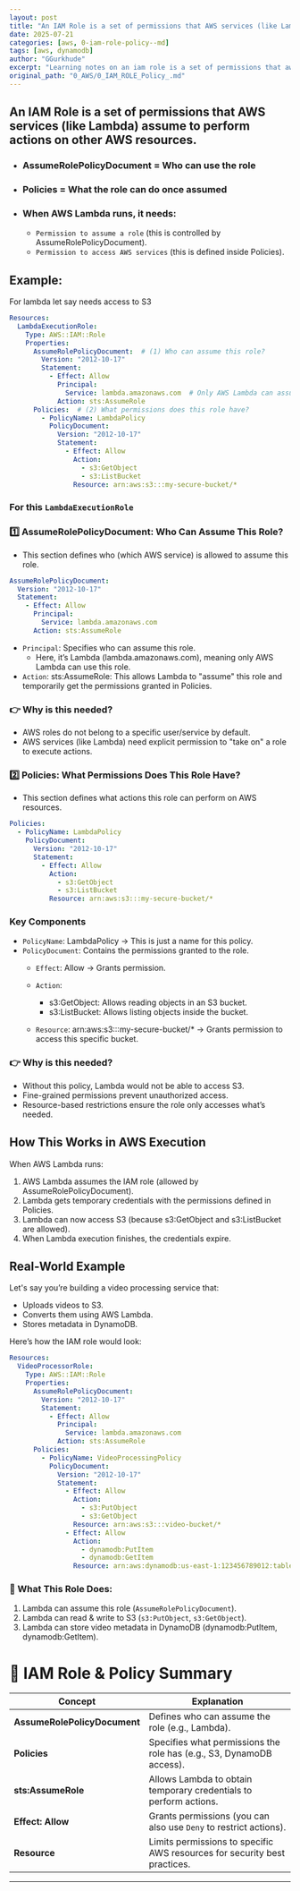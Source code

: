```yaml
---
layout: post
title: "An IAM Role is a set of permissions that AWS services (like Lambda) assume to perform actions on other AWS resources."
date: 2025-07-21
categories: [aws, 0-iam-role-policy--md]
tags: [aws, dynamodb]
author: "GGurkhude"
excerpt: "Learning notes on an iam role is a set of permissions that aws services (like lambda) assume to perform actions on other aws resources."
original_path: "0_AWS/0_IAM_ROLE_Policy_.md"
---
```


## An IAM Role is a set of permissions that AWS services (like Lambda) assume to perform actions on other AWS resources.

- ### AssumeRolePolicyDocument = Who can use the role
- ### Policies = What the role can do once assumed
- ### When AWS Lambda runs, it needs:
   - `Permission to assume a role` (this is controlled by AssumeRolePolicyDocument).
   - `Permission to access AWS services` (this is defined inside Policies).

## Example:
For lambda let say needs access to S3
```yml
Resources:
  LambdaExecutionRole:
    Type: AWS::IAM::Role
    Properties:
      AssumeRolePolicyDocument:  # (1) Who can assume this role?
        Version: "2012-10-17"
        Statement:
          - Effect: Allow
            Principal:
              Service: lambda.amazonaws.com  # Only AWS Lambda can assume this role
            Action: sts:AssumeRole
      Policies:  # (2) What permissions does this role have?
        - PolicyName: LambdaPolicy
          PolicyDocument:
            Version: "2012-10-17"
            Statement:
              - Effect: Allow
                Action:
                  - s3:GetObject
                  - s3:ListBucket
                Resource: arn:aws:s3:::my-secure-bucket/*
```

### For this `LambdaExecutionRole`
### 1️⃣ AssumeRolePolicyDocument: Who Can Assume This Role?
- This section defines who (which AWS service) is allowed to assume this role.
```yml
AssumeRolePolicyDocument:
  Version: "2012-10-17"
  Statement:
    - Effect: Allow
      Principal:
        Service: lambda.amazonaws.com
      Action: sts:AssumeRole
```
- `Principal`: Specifies who can assume this role.
   - Here, it’s Lambda (lambda.amazonaws.com), meaning only AWS Lambda can use this role.
- `Action`: sts:AssumeRole: This allows Lambda to "assume" this role and temporarily get the permissions granted in Policies.

### 👉 Why is this needed?

- AWS roles do not belong to a specific user/service by default.
- AWS services (like Lambda) need explicit permission to "take on" a role to execute actions.
### 2️⃣ Policies: What Permissions Does This Role Have?
- This section defines what actions this role can perform on AWS resources.
```yml
Policies:
  - PolicyName: LambdaPolicy
    PolicyDocument:
      Version: "2012-10-17"
      Statement:
        - Effect: Allow
          Action:
            - s3:GetObject
            - s3:ListBucket
          Resource: arn:aws:s3:::my-secure-bucket/*
```
### Key Components
- `PolicyName`: LambdaPolicy → This is just a name for this policy.
- `PolicyDocument`: Contains the permissions granted to the role.
  - `Effect`: Allow → Grants permission.
  - `Action`:
     - s3:GetObject: Allows reading objects in an S3 bucket.
     - s3:ListBucket: Allows listing objects inside the bucket.

   - `Resource`: arn:aws:s3:::my-secure-bucket/* → Grants permission to access this specific bucket.

### 👉 Why is this needed?

- Without this policy, Lambda would not be able to access S3.
- Fine-grained permissions prevent unauthorized access.
- Resource-based restrictions ensure the role only accesses what’s needed.


## How This Works in AWS Execution
When AWS Lambda runs:
1. AWS Lambda assumes the IAM role (allowed by AssumeRolePolicyDocument).
1. Lambda gets temporary credentials with the permissions defined in Policies.
1. Lambda can now access S3 (because s3:GetObject and s3:ListBucket are allowed).
1. When Lambda execution finishes, the credentials expire.

## Real-World Example
Let's say you’re building a video processing service that:
- Uploads videos to S3.
- Converts them using AWS Lambda.
- Stores metadata in DynamoDB.

Here’s how the IAM role would look:
```yml
Resources:
  VideoProcessorRole:
    Type: AWS::IAM::Role
    Properties:
      AssumeRolePolicyDocument:
        Version: "2012-10-17"
        Statement:
          - Effect: Allow
            Principal:
              Service: lambda.amazonaws.com
            Action: sts:AssumeRole
      Policies:
        - PolicyName: VideoProcessingPolicy
          PolicyDocument:
            Version: "2012-10-17"
            Statement:
              - Effect: Allow
                Action:
                  - s3:PutObject
                  - s3:GetObject
                Resource: arn:aws:s3:::video-bucket/*
              - Effect: Allow
                Action:
                  - dynamodb:PutItem
                  - dynamodb:GetItem
                Resource: arn:aws:dynamodb:us-east-1:123456789012:table/VideoMetadata
```
### 🔹 What This Role Does:

1. Lambda can assume this role (`AssumeRolePolicyDocument`).
1. Lambda can read & write to S3 (`s3:PutObject`, `s3:GetObject`).
1. Lambda can store video metadata in DynamoDB (dynamodb:PutItem, dynamodb:GetItem).


# 📌 IAM Role & Policy Summary

| Concept | Explanation |
|---------|------------|
| **AssumeRolePolicyDocument** | Defines who can assume the role (e.g., Lambda). |
| **Policies** | Specifies what permissions the role has (e.g., S3, DynamoDB access). |
| **sts:AssumeRole** | Allows Lambda to obtain temporary credentials to perform actions. |
| **Effect: Allow** | Grants permissions (you can also use `Deny` to restrict actions). |
| **Resource** | Limits permissions to specific AWS resources for security best practices. |

---